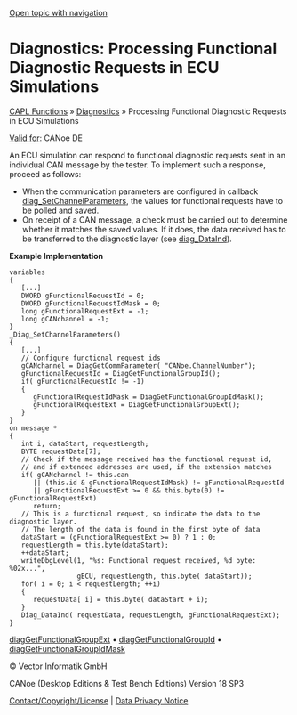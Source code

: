 [Open topic with navigation](../../../../CANoeDEFamily.htm#Topics/CAPLFunctions/Diagnostics/CAPLfunctionsDiagnosticsProcessingDiagnosticRequests.md)

# Diagnostics: Processing Functional Diagnostic Requests in ECU Simulations

[CAPL Functions](../CAPLfunctions.md) » [Diagnostics](CAPLfunctionsDiagnosticsOverview.md) » Processing Functional Diagnostic Requests in ECU Simulations

[Valid for](../../Shared/FeatureAvailability.md): CANoe DE

An ECU simulation can respond to functional diagnostic requests sent in an individual CAN message by the tester. To implement such a response, proceed as follows:

- When the communication parameters are configured in callback [diag_SetChannelParameters](Functions/CAPLfunctionDiagSetChannelParameters.md), the values for functional requests have to be polled and saved.
- On receipt of a CAN message, a check must be carried out to determine whether it matches the saved values. If it does, the data received has to be transferred to the diagnostic layer (see [diag_DataInd](Functions/CAPLfunctionDiagDataInd.md)).

**Example Implementation**

```plaintext
variables
{
   [...]
   DWORD gFunctionalRequestId = 0;
   DWORD gFunctionalRequestIdMask = 0;
   long gFunctionalRequestExt = -1;
   long gCANchannel = -1;
}
_Diag_SetChannelParameters()
{
   [...]
   // Configure functional request ids
   gCANchannel = DiagGetCommParameter( "CANoe.ChannelNumber");
   gFunctionalRequestId = DiagGetFunctionalGroupId();
   if( gFunctionalRequestId != -1)
   {
      gFunctionalRequestIdMask = DiagGetFunctionalGroupIdMask();
      gFunctionalRequestExt = DiagGetFunctionalGroupExt();
   }
}
on message *
{
   int i, dataStart, requestLength;
   BYTE requestData[7];
   // Check if the message received has the functional request id,
   // and if extended addresses are used, if the extension matches
   if( gCANchannel != this.can
      || (this.id & gFunctionalRequestIdMask) != gFunctionalRequestId
      || gFunctionalRequestExt >= 0 && this.byte(0) != gFunctionalRequestExt)
      return;
   // This is a functional request, so indicate the data to the diagnostic layer.
   // The length of the data is found in the first byte of data
   dataStart = (gFunctionalRequestExt >= 0) ? 1 : 0;
   requestLength = this.byte(dataStart);
   ++dataStart;
   writeDbgLevel(1, "%s: Functional request received, %d byte: %02x...",
                 gECU, requestLength, this.byte( dataStart));
   for( i = 0; i < requestLength; ++i)
   {
      requestData[ i] = this.byte( dataStart + i);
   }
   Diag_DataInd( requestData, requestLength, gFunctionalRequestExt);
}
```

[diagGetFunctionalGroupExt](Functions/CAPLfunctionDiagGetFunctionalGroupExt.md) • [diagGetFunctionalGroupId](Functions/CAPLfunctionDiagGetFunctionalGroupID.md) • [diagGetFunctionalGroupIdMask](Functions/CAPLfunctionDiagGetFunctionalGroupIdMask.md)

© Vector Informatik GmbH

CANoe (Desktop Editions & Test Bench Editions) Version 18 SP3

[Contact/Copyright/License](../../Shared/ContactCopyrightLicense.md) | [Data Privacy Notice](https://www.vector.com/int/en/company/get-info/privacy-policy/)